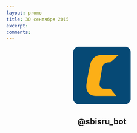 ```yaml
---
layout: promo
title: 30 сентября 2015
excerpt: 
comments: 
---
```


<center>
<img src="/images/152.png" />
<h2>@sbisru_bot</h2>
</center>